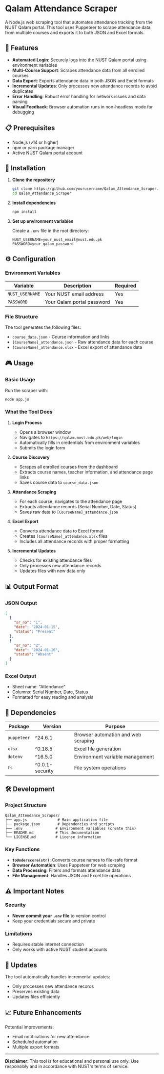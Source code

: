 # Qalam Attendance Scraper

A Node.js web scraping tool that automates attendance tracking from the NUST Qalam portal. This tool uses Puppeteer to scrape attendance data from multiple courses and exports it to both JSON and Excel formats.

## 🎯 Features

- **Automated Login**: Securely logs into the NUST Qalam portal using environment variables
- **Multi-Course Support**: Scrapes attendance data from all enrolled courses
- **Data Export**: Exports attendance data in both JSON and Excel formats
- **Incremental Updates**: Only processes new attendance records to avoid duplicates
- **Error Handling**: Robust error handling for network issues and data parsing
- **Visual Feedback**: Browser automation runs in non-headless mode for debugging

## 📋 Prerequisites

- Node.js (v14 or higher)
- npm or yarn package manager
- Active NUST Qalam portal account

## 🚀 Installation

1. **Clone the repository**
   ```bash
   git clone https://github.com/yourusername/Qalam_Attendance_Scraper.git
   cd Qalam_Attendance_Scraper
   ```

2. **Install dependencies**
   ```bash
   npm install
   ```

3. **Set up environment variables**
   
   Create a `.env` file in the root directory:
   ```env
   NUST_USERNAME=your_nust_email@nust.edu.pk
   PASSWORD=your_qalam_password
   ```

## ⚙️ Configuration

### Environment Variables

| Variable | Description | Required |
|----------|-------------|----------|
| `NUST_USERNAME` | Your NUST email address | Yes |
| `PASSWORD` | Your Qalam portal password | Yes |

### File Structure

The tool generates the following files:
- `course_data.json` - Course information and links
- `[CourseName]_attendance.json` - Raw attendance data for each course
- `[CourseName]_attendance.xlsx` - Excel export of attendance data

## 🎮 Usage

### Basic Usage

Run the scraper with:
```bash
node app.js
```

### What the Tool Does

1. **Login Process**
   - Opens a browser window
   - Navigates to `https://qalam.nust.edu.pk/web/login`
   - Automatically fills in credentials from environment variables
   - Submits the login form

2. **Course Discovery**
   - Scrapes all enrolled courses from the dashboard
   - Extracts course names, teacher information, and attendance page links
   - Saves course data to `course_data.json`

3. **Attendance Scraping**
   - For each course, navigates to the attendance page
   - Extracts attendance records (Serial Number, Date, Status)
   - Saves raw data to `[CourseName]_attendance.json`

4. **Excel Export**
   - Converts attendance data to Excel format
   - Creates `[CourseName]_attendance.xlsx` files
   - Includes all attendance records with proper formatting

5. **Incremental Updates**
   - Checks for existing attendance files
   - Only processes new attendance records
   - Updates files with new data only

## 📊 Output Format

### JSON Output
```json
[
  {
    "sr_no": "1",
    "date": "2024-01-15",
    "status": "Present"
  },
  {
    "sr_no": "2", 
    "date": "2024-01-16",
    "status": "Absent"
  }
]
```

### Excel Output
- Sheet name: "Attendance"
- Columns: Serial Number, Date, Status
- Formatted for easy reading and analysis

## 🔧 Dependencies

| Package | Version | Purpose |
|---------|---------|---------|
| `puppeteer` | ^24.6.1 | Browser automation and web scraping |
| `xlsx` | ^0.18.5 | Excel file generation |
| `dotenv` | ^16.5.0 | Environment variable management |
| `fs` | ^0.0.1-security | File system operations |

## 🛠️ Development

### Project Structure
```
Qalam_Attendance_Scraper/
├── app.js              # Main application file
├── package.json        # Dependencies and scripts
├── .env               # Environment variables (create this)
├── README.md          # This documentation
└── LICENSE.md         # License information
```

### Key Functions

- **`toUnderscore(str)`**: Converts course names to file-safe format
- **Browser Automation**: Uses Puppeteer for web scraping
- **Data Processing**: Filters and formats attendance data
- **File Management**: Handles JSON and Excel file operations

## ⚠️ Important Notes

### Security
- **Never commit your `.env` file** to version control
- Keep your credentials secure and private

### Limitations
- Requires stable internet connection
- Only works with active NUST student accounts

## 🔄 Updates

The tool automatically handles incremental updates:
- Only processes new attendance records
- Preserves existing data
- Updates files efficiently

## 📈 Future Enhancements

Potential improvements:
- Email notifications for new attendance
- Scheduled automation
- Multiple export formats

---

**Disclaimer**: This tool is for educational and personal use only. Use responsibly and in accordance with NUST's terms of service.
